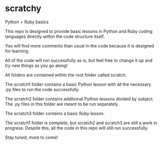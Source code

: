# scratchy
Python + Ruby basics

This repo is designed to provide basic lessons in Python and Ruby coding languages directly within the code structure itself.

You will find more comments than usual in the code because it is designed for learning.

All of the code will run successfully as is, but feel free to change it up and try new things as you go along!

All folders are contained within the root folder called scratch.

The scratch1 folder contains a basic Python lesson with all the necessary .py files to run the code successfully.

The scratch2 folder contains additional Python lessons divided by subject. The .py files in this folder are meant to be run separately.

The scratch3 folder contains a basic Ruby lesson.

The scratch1 folder is complete, but scratch2 and scratch3 are still a work in progress. Despite this, all the code in this repo will still run successfully.

Stay tuned, more to come!
